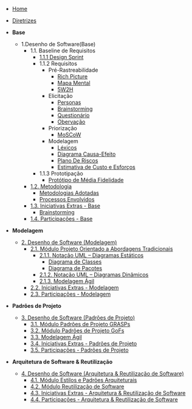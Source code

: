 <!-- docs/_sidebar.md -->

- [Home](/)
- [Diretrizes](/Diretrizes/Diretrizes.md)

- **Base**

  - 1.Desenho de Software(Base)
    - 1.1. Baseline de Requisitos
      - [1.1.1 Design Sprint](/Base/designSprint.md)
      - 1.1.2 Requisitos
        - Pré-Rastreabilidade
          - [Rich Picture](/Base/artefatos-design-sprint/rich-picture.md)
          - [Mapa Mental](/Base/artefatos-design-sprint/mapaMental.md)
          - [5W2H](/Base/artefatos-design-sprint/5w2h.md)
        - Elicitação
          - [Personas](/Base/personas-perfilUsuario.md)
          - [Brainstorming](/Base/tecnicasElicitacao/brainstorm.md)
          - [Questionário](/Base/tecnicasElicitacao/questionario.md)
          - [Obervação](/Base/tecnicasElicitacao/observacao.md)
        - Priorização
          - [MoSCoW](Base/tecnicasPriorizacao/moscow.md)
        - Modelagem
          - [Léxicos](/Base/artefatos-design-sprint/lexicos.md)
          - [Diagrama Causa-Efeito](/Base/artefatos-design-sprint/diagramaCausaEfeito.md)
          - [Plano De Riscos](/Base/artefatos-design-sprint/PlanoDeRiscos.md)
          - [Estimativa de Custo e Esforços](/Base/pre-rastreabilidade/estimativaCustoTempo.md)
      - 1.1.3 Prototipação
        - [Protótipo de Média Fidelidade](/Base/artefatos-design-sprint/prototipo.md)
    - [1.2. Metodologia](/Base/1.2.ProcessosMetodologiasAbordagens.md)
      - [Metodologias Adotadas](/Base/metodologiasAdotadas.md)
      - [Processos Envolvidos](/Base/processos.md)
    - [1.3. Iniciativas Extras - Base](/Base/1.3.IniciativasExtras.md)
      - [Brainstorming](/Base/extra/brainstorming.md)
    - [1.4. Participações - Base](/Base/1.4.ParticipacoesBase.md)

- **Modelagem**

  - [2. Desenho de Software (Modelagem)](/Modelagem/2.Modelagem.md)
    - [2.1. Módulo Projeto Orientado a Abordagens Tradicionais](/Modelagem/2.1.ModelagemTradicional.md)
      - [2.1.1. Notação UML – Diagramas Estáticos](/Modelagem/2.1.1.UMLEstaticos.md)
        - [Diagrama de Classes](/Modelagem/diagrama_classes.md)
        - [Diagrama de Pacotes](/Modelagem/diagramaPacotes.md)
      - [2.1.2. Notação UML – Diagramas Dinâmicos](/Modelagem/2.1.2.UMLDinamicos.md)
      - [2.1.3. Modelagem Ágil](/Modelagem/2.1.3.Agil.md)
    - [2.2. Iniciativas Extras - Modelagem](/Modelagem/2.2.IniciativasExtras.md)
    - [2.3. Participações - Modelagem](/Modelagem/2.3.ParticipacoesModelagem.md)

- **Padrões de Projeto**

  - [3. Desenho de Software (Padrões de Projeto)](/docs/PadroesDeProjeto/3.PadroesDeProjeto.md)
    - [3.1. Módulo Padrões de Projeto GRASPs](/docs/PadroesDeProjeto/3.1.GRASPs.md)
    - [3.2. Módulo Padrões de Projeto GoFs](/docs/PadroesDeProjeto/3.2.GoFs.md)
    - [3.3. Modelagem Ágil](/docs/PadroesDeProjeto/3.3.PadroesExtra.md)
    - [3.4. Iniciativas Extras - Padrões de Projeto](/docs/PadroesDeProjeto/3.4.IniciativasExtras.md)
    - [3.5. Participações - Padrões de Projeto](/docs/PadroesDeProjeto/3.5.ParticipacoesPadroes.md)

- **Arquitetura de Software & Reutilização**
  - [4. Desenho de Software (Arquitetura & Reutilização de Software)](/docs/ArquiteturaReutilizacao/4.ArquiteturaReutilizacao.md)
    - [4.1. Módulo Estilos e Padrões Arquiteturais](/docs/ArquiteturaReutilizacao/4.1.PadroesArquiteturais.md)
    - [4.2. Módulo Reutilização de Software](/docs/ArquiteturaReutilizacao/4.2.ReutilizacaoDeSoftware.md)
    - [4.3. Iniciativas Extras - Arquitetura & Reutilização de Software](/docs/ArquiteturaReutilizacao/4.3.IniciativasExtras.md)
    - [4.4. Participações - Arquitetura & Reutilização de Software](/docs/ArquiteturaReutilizacao/4.4.ParticipacoesArqReutilizacao.md)
